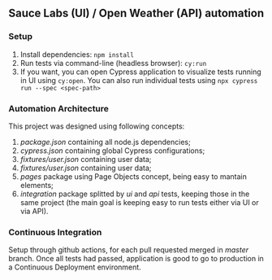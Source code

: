 ## Sauce Labs (UI) / Open Weather (API) automation ##

### Setup
1. Install dependencies:
```npm install```
2. Run tests via command-line (headless browser):
```cy:run```
3. If you want, you can open Cypress application to visualize tests running in UI using 
```cy:open```. You can also run individual tests using ```npx cypress run --spec <spec-path>```

### Automation Architecture

This project was designed using following concepts:
1. *package.json* containing all node.js dependencies;
2. *cypress.json* containing global Cypress configurations;
3. *fixtures/user.json* containing user data;
4. *fixtures/user.json* containing user data;
5. *pages* package using Page Objects concept, being easy to mantain elements;
6. *integration* package splitted by *ui* and *api* tests, keeping those in the same project (the main goal is keeping easy to run tests either via UI or via API).

### Continuous Integration

Setup through github actions, for each pull requested merged in *master* branch. Once all tests had passed, application is good to go to production in a Continuous Deployment environment. 






